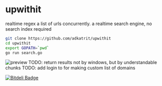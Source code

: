 upwithit
========

realtime regex a list of urls concurrently.  a realtime search engine, no search index required
```bash
git clone https://github.com/adkatrit/upwithit
cd upwithit
export GOPATH=`pwd`
go run search.go
```
![preview](http://i.imgur.com/YwDv5gG.png)
TODO: return results not by windows, but by understandable chunks
TODO: add login to for making custom list of domains



[![Bitdeli Badge](https://d2weczhvl823v0.cloudfront.net/adkatrit/upwithit/trend.png)](https://bitdeli.com/free "Bitdeli Badge")

